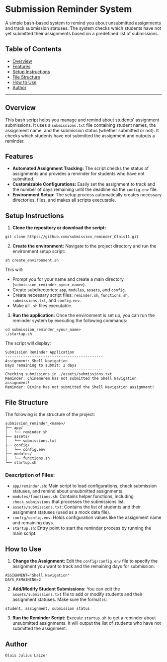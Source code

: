# Submission Reminder System

A simple bash-based system to remind you about unsubmitted assignments and track submission statuses. The system checks which students have not yet submitted their assignments based on a predefined list of submissions.

## Table of Contents

* [Overview](#overview)
* [Features](#features)
* [Setup Instructions](#setup-instructions)
* [File Structure](#file-structure)
* [How to Use](#how-to-use)
* [Author](#author)

---

## Overview

This bash script helps you manage and remind about students' assignment submissions. It uses a `submissions.txt` file containing student names, the assignment name, and the submission status (whether submitted or not). It checks which students have not submitted the assignment and outputs a reminder.

## Features

* **Automated Assignment Tracking:** The script checks the status of assignments and provides a reminder for students who have not submitted.
* **Customizable Configurations:** Easily set the assignment to track and the number of days remaining until the deadline via the `config.env` file.
* **Environment Setup:** The setup process automatically creates necessary directories, files, and makes all scripts executable.

## Setup Instructions

1. **Clone the repository or download the script:**

```
git clone https://github.com/submission_reminder_Olais11.git
```

2. **Create the environment:**
   Navigate to the project directory and run the environment setup script:

```
sh create_environment.sh
```

   This will:

   * Prompt you for your name and create a main directory (`submission_reminder_<your_name>`).
   * Create subdirectories: `app`, `modules`, `assets`, and `config`.
   * Create necessary script files: `reminder.sh`, `functions.sh`, `submissions.txt`, and `config.env`.
   * Make all `.sh` files executable.

3. **Run the application:**
   Once the environment is set up, you can run the reminder system by executing the following commands:

```
cd submission_reminder_<your_name>
./startup.sh
```

   The script will display:

```
Submission Reminder Application
--------------------------------------------
Assignment: Shell Navigation
Days remaining to submit: 2 days
--------------------------------------------
Checking submissions in ./assets/submissions.txt
Reminder: Chinemerem has not submitted the Shell Navigation assignment!
Reminder: Divine has not submitted the Shell Navigation assignment!
```

## File Structure

The following is the structure of the project:

```
submission_reminder_<name>/
├── app/
│   └── reminder.sh
├── assets/
│   └── submissions.txt
├── config/
│   └── config.env
├── modules/
│   └── functions.sh
└── startup.sh
```

### Description of Files:

* `app/reminder.sh`: Main script to load configurations, check submission statuses, and remind about unsubmitted assignments.
* `modules/functions.sh`: Contains helper functions, including `check_submissions` that processes the submissions list.
* `assets/submissions.txt`: Contains the list of students and their assignment statuses (used as a mock data file).
* `config/config.env`: Holds configuration values like the assignment name and remaining days.
* `startup.sh`: Entry point to start the reminder process by running the main script.

## How to Use

1. **Change the Assignment:** Edit the `config/config.env` file to specify the assignment you want to track and the remaining days for submission:

```
ASSIGNMENT="Shell Navigation"
DAYS_REMAINING=2
```

2. **Add/Modify Student Submissions:** You can edit the `assets/submissions.txt` file to add or modify students and their assignment statuses. Make sure the format is:

```
student, assignment, submission status
```

3. **Run the Reminder Script:** Execute `startup.sh` to get a reminder about unsubmitted assignments. It will output the list of students who have not submitted the assignment.

## Author

```
Olais Julius Laizer
```